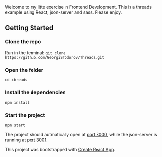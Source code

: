 Welcome to my litte exercise in Frontend Development.
This is a threads example using React, json-server and sass. Please enjoy.

## Getting Started

### Clone the repo
Run in the terminal: `git clone https://github.com/GeorgiSTodorov/Threads.git`

### Open the folder
`cd threads`

### Install the dependencies
`npm install`

### Start the project
`npm start`

The project should autmatically open at [port 3000](http://localhost:3000/), while the json-server is running at [port 3001](http://localhost:3001/threads).

This project was bootstrapped with [Create React App](https://github.com/facebook/create-react-app).
